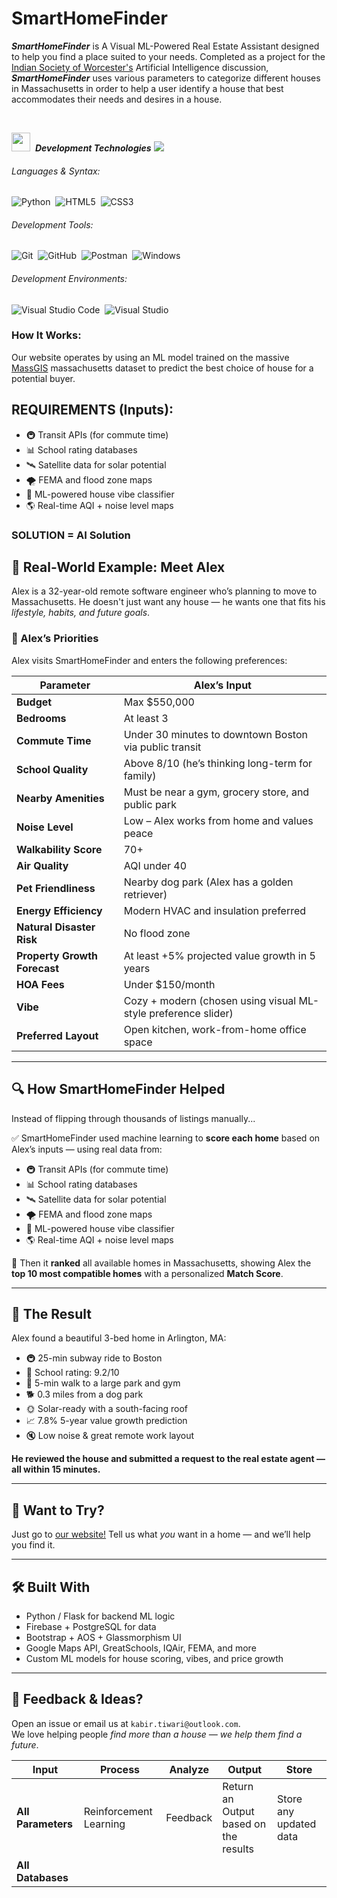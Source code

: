 # SmartHomeFinder
***SmartHomeFinder*** is A Visual ML-Powered Real Estate Assistant designed to help you find a place suited to your needs. Completed as a project for the [Indian Society of Worcester's](https://www.iswonline.org/) Artificial Intelligence discussion, ***SmartHomeFinder*** uses various parameters to categorize different houses in Massachusetts in order to help a user identify a house that best accommodates their needs and desires in a house.


<br>

<img src="https://media2.giphy.com/media/QssGEmpkyEOhBCb7e1/giphy.gif?cid=ecf05e47a0n3gi1bfqntqmob8g9aid1oyj2wr3ds3mg700bl&rid=giphy.gif" width ="30">&nbsp; ***Development Technologies***
<img src="https://user-images.githubusercontent.com/73097560/115834477-dbab4500-a447-11eb-908a-139a6edaec5c.gif">

###### Languages & Syntax:
![Python](https://img.shields.io/badge/python-3670A0?style=for-the-badge&logo=python&logoColor=ffdd54)&nbsp;
![HTML5](https://img.shields.io/badge/html5-%23E34F26.svg?style=for-the-badge&logo=html5&logoColor=white)&nbsp;
![CSS3](https://img.shields.io/badge/css3-%231572B6.svg?style=for-the-badge&logo=css3&logoColor=white)&nbsp;

###### Development Tools:
![Git](https://img.shields.io/badge/GIT-E44C30?style=for-the-badge&logo=git&logoColor=white)&nbsp;
![GitHub](https://img.shields.io/badge/github-%23121011.svg?style=for-the-badge&logo=github&logoColor=white)&nbsp;
![Postman](https://img.shields.io/badge/Postman-FF6C37?style=for-the-badge&logo=postman&logoColor=white)&nbsp;
![Windows](https://img.shields.io/badge/Windows-0078D6?style=for-the-badge&logo=windows&logoColor=white)&nbsp;

###### Development Environments:
![Visual Studio Code](https://img.shields.io/badge/Visual%20Studio%20Code-0078d7.svg?style=for-the-badge&logo=visual-studio-code&logoColor=white)&nbsp;
![Visual Studio](https://img.shields.io/badge/Visual%20Studio-5C2D91.svg?style=for-the-badge&logo=visual-studio&logoColor=white)&nbsp;


### How It Works:
Our website operates by using an ML model trained on the massive [MassGIS](https://www.mass.gov/info-details/massgis-data-layers) massachusetts dataset to predict
the best choice of house for a potential buyer.  


## REQUIREMENTS (Inputs):
- 🚇 Transit APIs (for commute time)
- 📊 School rating databases
- 🛰 Satellite data for solar potential
- 🌪 FEMA and flood zone maps
- 🧠 ML-powered house vibe classifier
- 🌎 Real-time AQI + noise level maps

### SOLUTION = AI Solution

## 📘 Real-World Example: Meet Alex

Alex is a 32-year-old remote software engineer who’s planning to move to Massachusetts. He doesn't just want any house — he wants one that fits his *lifestyle, habits, and future goals*.

### 🧠 Alex’s Priorities

Alex visits SmartHomeFinder and enters the following preferences:

| Parameter                            | Alex’s Input                                                                 |
|--------------------------------------|------------------------------------------------------------------------------|
| **Budget**                           | Max $550,000                                                                 |
| **Bedrooms**                         | At least 3                                                                   |
| **Commute Time**                     | Under 30 minutes to downtown Boston via public transit                      |
| **School Quality**                   | Above 8/10 (he’s thinking long-term for family)                              |
| **Nearby Amenities**                 | Must be near a gym, grocery store, and public park                          |
| **Noise Level**                      | Low – Alex works from home and values peace                                 |
| **Walkability Score**                | 70+                                                                          |
| **Air Quality**                      | AQI under 40                                                                 |
| **Pet Friendliness**                 | Nearby dog park (Alex has a golden retriever)                                |
| **Energy Efficiency**                | Modern HVAC and insulation preferred                                         |
| **Natural Disaster Risk**            | No flood zone                                                                |
| **Property Growth Forecast**         | At least +5% projected value growth in 5 years                              |
| **HOA Fees**                         | Under $150/month                                                             |
| **Vibe**                             | Cozy + modern (chosen using visual ML-style preference slider)              |
| **Preferred Layout**                 | Open kitchen, work-from-home office space                                   |

---

## 🔍 How SmartHomeFinder Helped

Instead of flipping through thousands of listings manually...

✅ SmartHomeFinder used machine learning to **score each home** based on Alex’s inputs — using real data from:

- 🚇 Transit APIs (for commute time)
- 📊 School rating databases
- 🛰 Satellite data for solar potential
- 🌪 FEMA and flood zone maps
- 🧠 ML-powered house vibe classifier
- 🌎 Real-time AQI + noise level maps

🔁 Then it **ranked** all available homes in Massachusetts, showing Alex the **top 10 most compatible homes** with a personalized **Match Score**.

---

## 🎉 The Result

Alex found a beautiful 3-bed home in Arlington, MA:

- 🚇 25-min subway ride to Boston
- 🏫 School rating: 9.2/10
- 🌳 5-min walk to a large park and gym
- 🐕 0.3 miles from a dog park
- 🌞 Solar-ready with a south-facing roof
- 📈 7.8% 5-year value growth prediction
- 🔇 Low noise & great remote work layout

**He reviewed the house and submitted a request to the real estate agent — all within 15 minutes.**

---

## 🧪 Want to Try?

Just go to [our website!](https://smarthomefinder-isw.netlify.app)
Tell us what *you* want in a home — and we’ll help you find it.

---

## 🛠 Built With

- Python / Flask for backend ML logic  
- Firebase + PostgreSQL for data  
- Bootstrap + AOS + Glassmorphism UI  
- Google Maps API, GreatSchools, IQAir, FEMA, and more  
- Custom ML models for house scoring, vibes, and price growth

---

## 📣 Feedback & Ideas?

Open an issue or email us at `kabir.tiwari@outlook.com`.  
We love helping people *find more than a house — we help them find a future*.



| Input                                | Process                         | Analyze                |  Output              |          Store           |
|--------------------------------------|---------------------------------|------------------------|----------------------|--------------------------|
| **All Parameters**                   | Reinforcement Learning          | Feedback               | Return an Output based on the results| Store any updated data  |
| **All Databases**                    |
                                                                                                    
